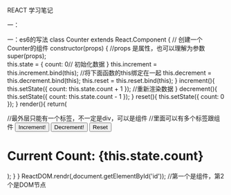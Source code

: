 REACT 学习笔记

一：

一：es6的写法
  class Counter extends React.Component {   // 创建一个Counter的组件
    constructor(props) {   //props 是属性，也可以理解为参数
    super(props);    
      this.state = {
        count: 0// 初始化数据
      }
      this.increment = this.increment.bind(this);  //将下面函数的this绑定在一起
      this.decrement = this.decrement.bind(this);
      this.reset = this.reset.bind(this);
    }
    increment(){
      this.setState({  count: this.state.count + 1 });  //重新渲染数据
    }
    decrement(){
      this.setState({   count: this.state.count - 1 });
    }
    reset(){
      this.setState({   count: 0 });
    }
    render(){
      return(
        <div>       //最外层只能有一个标签，不一定是div，可以是组件
          <Test/>   //里面可以有多个标签跟组件
          <App/>
          <button className='inc' onClick={this.increment}>Increment!</button>
          <button className='dec' onClick={this.decrement}>Decrement!</button>
          <button className='reset' onClick={this.reset}>Reset</button>
          <h1>Current Count: {this.state.count}</h1>
        </div>
      );
    }
  }
  ReactDOM.rendr(<Counter/>,document.getElementById('id'));  //第一个是组件，第2个是DOM节点

